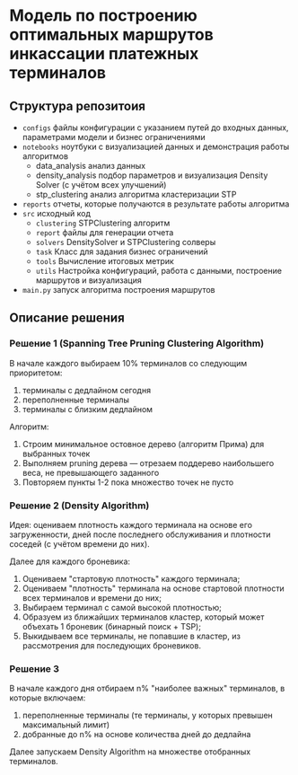 # Модель по построению оптимальных маршрутов инкассации платежных терминалов

## Структура репозитоия
* `configs` файлы конфигурации с указанием путей до входных данных, параметрами модели и бизнес ограничениями
* `notebooks` ноутбуки с визуализацией данных и демонстрация работы алгоритмов
  - data_analysis анализ данных
  - density_analysis подбор параметров и визуализация Density Solver (с учётом всех улучшений)
  - stp_clustering анализ алгоритма кластеризации STP
* `reports` отчеты, которые получаются в результате работы алгоритма
* `src` исходный код
  - `clustering` STPClustering алгоритм
  - `report` файлы для генерации отчета
  - `solvers` DensitySolver и STPClustering солверы
  - `task` Класс для задания бизнес ограничений
  - `tools` Вычисление итоговых метрик
  - `utils` Настройка конфигураций, работа с данными, построение маршрутов и визуализация
* `main.py` запуск алгоритма построения маршрутов

## Описание решения

### Решение 1 (Spanning Tree Pruning Clustering Algorithm)

В начале каждого выбираем 10% терминалов со следующим приоритетом:
1. терминалы с дедлайном сегодня
2. переполненные терминалы
3. терминалы с близким дедлайном

Алгоритм:
1. Строим минимальное остовное дерево (алгоритм Прима) для выбранных точек
2. Выполняем pruning дерева — отрезаем поддерево наибольшего веса, не превышающего заданного
3. Повторяем пункты 1-2 пока множество точек не пусто
 
### Решение 2 (Density Algorithm)

Идея: оцениваем плотность каждого терминала на основе его загруженности, дней после последнего обслуживания и плотности соседей (с учётом времени до них).

Далее для каждого броневика:
1. Оцениваем "стартовую плотность" каждого терминала;
2. Оцениваем "плотность" терминала на основе стартовой плотности всех терминалов и времени до них;
3. Выбираем терминал с самой высокой плотностью;
4. Образуем из ближайших терминалов кластер, который может объехать 1 броневик (бинарный поиск + TSP);
5. Выкидываем все терминалы, не попавшие в кластер, из рассмотрения для последующих броневиков.

### Решение 3

В начале каждого дня отбираем n% "наиболее важных" терминалов, в которые включаем:
1. переполненные терминалы (те терминалы, у которых превышен максимальный лимит)
2. добранные до n% на основе количества дней до дедлайна

Далее запускаем Density Algorithm на множестве отобранных терминалов.
